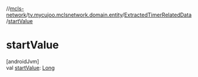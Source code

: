 //[mcls-network](../../../index.md)/[tv.mycujoo.mclsnetwork.domain.entity](../index.md)/[ExtractedTimerRelatedData](index.md)/[startValue](start-value.md)

# startValue

[androidJvm]\
val [startValue](start-value.md): [Long](https://kotlinlang.org/api/latest/jvm/stdlib/kotlin/-long/index.html)
